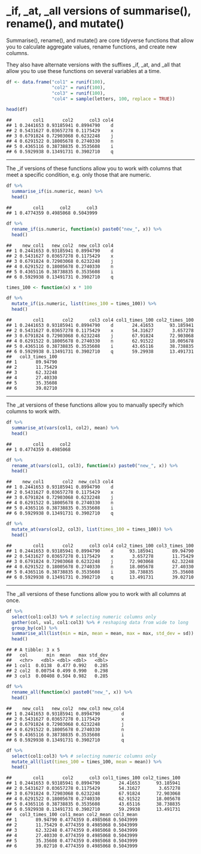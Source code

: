\_if, \_at, \_all versions of summarise(), rename(), and mutate()
================

Summarise(), rename(), and mutate() are core tidyverse functions that allow you to calculate aggregate values, rename functions, and create new columns.

They also have alternate versions with the suffixes \_if, \_at, and \_all that allow you to use these functions on several variables at a time.

``` r
df <- data.frame("col1" = runif(100),
                 "col2" = runif(100),
                 "col3" = runif(100),
                 "col4" = sample(letters, 100, replace = TRUE))

head(df)
```

    ##        col1       col2      col3 col4
    ## 1 0.2441653 0.93185941 0.8994790    d
    ## 2 0.5431627 0.03657278 0.1175429    x
    ## 3 0.6791824 0.72903068 0.6232248    j
    ## 4 0.6291522 0.18005678 0.2740330    n
    ## 5 0.4365116 0.38738835 0.3535608    i
    ## 6 0.5929938 0.13491731 0.3902710    q

------------------------------------------------------------------------

The \_if versions of these functions allow you to work with columns that meet a specific condition, e.g. only those that are numeric.

``` r
df %>% 
  summarise_if(is.numeric, mean) %>% 
  head()
```

    ##        col1      col2      col3
    ## 1 0.4774359 0.4985068 0.5043999

``` r
df %>% 
  rename_if(is.numeric, function(x) paste0("new_", x)) %>% 
  head()
```

    ##    new_col1   new_col2  new_col3 col4
    ## 1 0.2441653 0.93185941 0.8994790    d
    ## 2 0.5431627 0.03657278 0.1175429    x
    ## 3 0.6791824 0.72903068 0.6232248    j
    ## 4 0.6291522 0.18005678 0.2740330    n
    ## 5 0.4365116 0.38738835 0.3535608    i
    ## 6 0.5929938 0.13491731 0.3902710    q

``` r
times_100 <- function(x) x * 100

df %>% 
  mutate_if(is.numeric, list(times_100 = times_100)) %>% 
  head()
```

    ##        col1       col2      col3 col4 col1_times_100 col2_times_100
    ## 1 0.2441653 0.93185941 0.8994790    d       24.41653      93.185941
    ## 2 0.5431627 0.03657278 0.1175429    x       54.31627       3.657278
    ## 3 0.6791824 0.72903068 0.6232248    j       67.91824      72.903068
    ## 4 0.6291522 0.18005678 0.2740330    n       62.91522      18.005678
    ## 5 0.4365116 0.38738835 0.3535608    i       43.65116      38.738835
    ## 6 0.5929938 0.13491731 0.3902710    q       59.29938      13.491731
    ##   col3_times_100
    ## 1       89.94790
    ## 2       11.75429
    ## 3       62.32248
    ## 4       27.40330
    ## 5       35.35608
    ## 6       39.02710

------------------------------------------------------------------------

The \_at versions of these functions allow you to manually specify which columns to work with.

``` r
df %>% 
  summarise_at(vars(col1, col2), mean) %>% 
  head()
```

    ##        col1      col2
    ## 1 0.4774359 0.4985068

``` r
df %>% 
  rename_at(vars(col1, col3), function(x) paste0("new_", x)) %>% 
  head()
```

    ##    new_col1       col2  new_col3 col4
    ## 1 0.2441653 0.93185941 0.8994790    d
    ## 2 0.5431627 0.03657278 0.1175429    x
    ## 3 0.6791824 0.72903068 0.6232248    j
    ## 4 0.6291522 0.18005678 0.2740330    n
    ## 5 0.4365116 0.38738835 0.3535608    i
    ## 6 0.5929938 0.13491731 0.3902710    q

``` r
df %>% 
  mutate_at(vars(col2, col3), list(times_100 = times_100)) %>% 
  head()
```

    ##        col1       col2      col3 col4 col2_times_100 col3_times_100
    ## 1 0.2441653 0.93185941 0.8994790    d      93.185941       89.94790
    ## 2 0.5431627 0.03657278 0.1175429    x       3.657278       11.75429
    ## 3 0.6791824 0.72903068 0.6232248    j      72.903068       62.32248
    ## 4 0.6291522 0.18005678 0.2740330    n      18.005678       27.40330
    ## 5 0.4365116 0.38738835 0.3535608    i      38.738835       35.35608
    ## 6 0.5929938 0.13491731 0.3902710    q      13.491731       39.02710

------------------------------------------------------------------------

The \_all versions of these functions allow you to work with all columns at once.

``` r
df %>% 
  select(col1:col3) %>% # selecting numeric columns only
  gather(col, val, col1:col3) %>% # reshaping data from wide to long
  group_by(col) %>% 
  summarise_all(list(min = min, mean = mean, max = max, std_dev = sd)) %>% 
  head()
```

    ## # A tibble: 3 x 5
    ##   col       min  mean   max std_dev
    ##   <chr>   <dbl> <dbl> <dbl>   <dbl>
    ## 1 col1  0.0138  0.477 0.992   0.285
    ## 2 col2  0.00754 0.499 0.990   0.298
    ## 3 col3  0.00408 0.504 0.982   0.285

``` r
df %>% 
  rename_all(function(x) paste0("new_", x)) %>% 
  head()
```

    ##    new_col1   new_col2  new_col3 new_col4
    ## 1 0.2441653 0.93185941 0.8994790        d
    ## 2 0.5431627 0.03657278 0.1175429        x
    ## 3 0.6791824 0.72903068 0.6232248        j
    ## 4 0.6291522 0.18005678 0.2740330        n
    ## 5 0.4365116 0.38738835 0.3535608        i
    ## 6 0.5929938 0.13491731 0.3902710        q

``` r
df %>% 
  select(col1:col3) %>% # selecting numeric columns only
  mutate_all(list(times_100 = times_100, mean = mean)) %>% 
  head()
```

    ##        col1       col2      col3 col1_times_100 col2_times_100
    ## 1 0.2441653 0.93185941 0.8994790       24.41653      93.185941
    ## 2 0.5431627 0.03657278 0.1175429       54.31627       3.657278
    ## 3 0.6791824 0.72903068 0.6232248       67.91824      72.903068
    ## 4 0.6291522 0.18005678 0.2740330       62.91522      18.005678
    ## 5 0.4365116 0.38738835 0.3535608       43.65116      38.738835
    ## 6 0.5929938 0.13491731 0.3902710       59.29938      13.491731
    ##   col3_times_100 col1_mean col2_mean col3_mean
    ## 1       89.94790 0.4774359 0.4985068 0.5043999
    ## 2       11.75429 0.4774359 0.4985068 0.5043999
    ## 3       62.32248 0.4774359 0.4985068 0.5043999
    ## 4       27.40330 0.4774359 0.4985068 0.5043999
    ## 5       35.35608 0.4774359 0.4985068 0.5043999
    ## 6       39.02710 0.4774359 0.4985068 0.5043999
